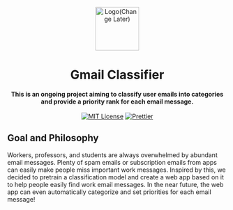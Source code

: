 <p align="center">
  <img width="100"alt="Logo(Change Later)"src="https://raw.githubusercontent.com/nicejade/arya-jarvis/master/assets/images/logo.png">
</p>

<h1 align="center">Gmail Classifier</h1>

<div align="center">
  <strong>
    This is an ongoing project aiming to classify user emails into categories and provide a priority rank for each email message.
  </strong>
</div>

<br>

<div align="center">
  <a href="https://github.com/GoldenEXPn/gmail_classifier?tab=MIT-1-ov-file"><img src="https://img.shields.io/badge/license-MIT-blue" alt="MIT License"></a>
  <a href="https://prettier.io/"><img src="https://img.shields.io/badge/code_style-prettier-ff69b4.svg?style=flat" alt="Prettier"></a>
</div>

## Goal and Philosophy

Workers, professors, and students are always overwhelmed by abundant email messages. Plenty of spam emails or subscription emails from apps can easily make people miss important work messages. Inspired by this, we decided to pretrain a classification model and create a web app based on it to help people easily find work email messages. In the near future, the web app can even automatically categorize and set priorities for each email message!
